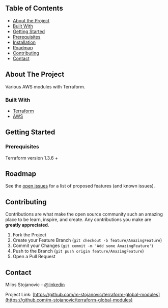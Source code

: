 <!-- TABLE OF CONTENTS -->
## Table of Contents

* [About the Project](#about-the-project)
* [Built With](#built-with)
* [Getting Started](#getting-started)
* [Prerequisites](#prerequisites)
* [Installation](#installation)
* [Roadmap](#roadmap)
* [Contributing](#contributing)
* [Contact](#contact)



<!-- ABOUT THE PROJECT -->
## About The Project

Various AWS modules with Terraform.

### Built With

* [Terraform](https://terraform.io)
* [AWS](https://aws.com)


## Getting Started


### Prerequisites

Terraform version 1.3.6 +

<!-- ROADMAP -->
## Roadmap

See the [open issues](https://github.com/m-stojanovic/terraform-global-modules/issues) for a list of proposed features (and known issues).

<!-- CONTRIBUTING -->
## Contributing

Contributions are what make the open source community such an amazing place to be learn, inspire, and create. Any contributions you make are **greatly appreciated**.

1. Fork the Project
2. Create your Feature Branch (`git checkout -b feature/AmazingFeature`)
3. Commit your Changes (`git commit -m 'Add some AmazingFeature'`)
4. Push to the Branch (`git push origin feature/AmazingFeature`)
5. Open a Pull Request

<!-- CONTACT -->
## Contact

Milos Stojanovic - [@linkedin]()

Project Link: [https://github.com/m-stojanovic/terraform-global-modules](https://github.com/m-stojanovic/terraform-global-modules)